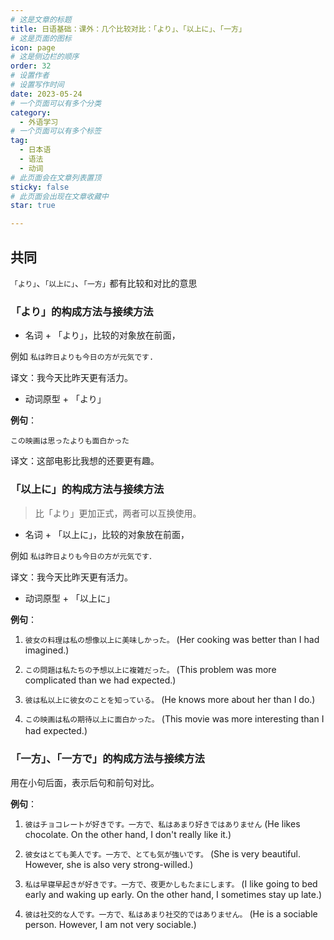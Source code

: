 ```yaml
---
# 这是文章的标题
title: 日语基础：课外：几个比较对比：「より」、「以上に」、「一方」 
# 这是页面的图标
icon: page
# 这是侧边栏的顺序
order: 32
# 设置作者
# 设置写作时间
date: 2023-05-24
# 一个页面可以有多个分类
category:
  - 外语学习
# 一个页面可以有多个标签
tag:
  - 日本语
  - 语法
  - 动词
# 此页面会在文章列表置顶
sticky: false
# 此页面会出现在文章收藏中
star: true

---
```





## 共同

`「より」`、`「以上に」`、`「一方」`都有比较和对比的意思


### 「より」的构成方法与接续方法


- 名词 + 「より」，比较的对象放在前面，

例如 `私は昨日よりも今日の方が元気です.`　

译文：我今天比昨天更有活力。

- 动词原型 + 「より」

**例句**：

`この映画は思ったよりも面白かった`

译文：这部电影比我想的还要更有趣。


### 「以上に」的构成方法与接续方法

>比「より」更加正式，两者可以互换使用。

- 名词 + 「以上に」，比较的对象放在前面，

例如 `私は昨日よりも今日の方が元気です`.　

译文：我今天比昨天更有活力。

- 动词原型 + 「以上に」

**例句**：

1. `彼女の料理は私の想像以上に美味しかった。`
(Her cooking was better than I had imagined.)

2. `この問題は私たちの予想以上に複雑だった。`
(This problem was more complicated than we had expected.)

3. `彼は私以上に彼女のことを知っている。`
(He knows more about her than I do.)

4. `この映画は私の期待以上に面白かった。`
(This movie was more interesting than I had expected.)
　　

### 「一方」、「一方で」的构成方法与接续方法

用在小句后面，表示后句和前句对比。

**例句**：

1. `彼はチョコレートが好きです。一方で、私はあまり好きではありません`
(He likes chocolate. On the other hand, I don't really like it.)

2. `彼女はとても美人です。一方で、とても気が強いです。`
(She is very beautiful. However, she is also very strong-willed.)

3. `私は早寝早起きが好きです。一方で、夜更かしもたまにします。`
(I like going to bed early and waking up early. On the other hand, I sometimes stay up late.)

4. `彼は社交的な人です。一方で、私はあまり社交的ではありません。`
(He is a sociable person. However, I am not very sociable.)